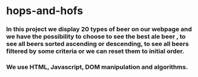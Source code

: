 # hops-and-hofs

### In this project we display 20 types of beer on our webpage and we have the possibility to choose to see the best ale beer , to see all beers sorted ascending or descending, to see all beers filtered by some criteria or we can reset them to initial order.

### We use HTML, Javascript, DOM manipulation and algorithms.